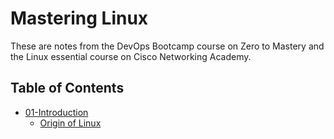# Mastering Linux

These are notes from the DevOps Bootcamp course on Zero to Mastery and the Linux essential course on Cisco Networking Academy. 

## Table of Contents

- [01-Introduction](https://github.com/ikechukwu25/Mastering-Linux/blob/main/Linux/01-Introduction.md)
  - [Origin of Linux](https://github.com/ikechukwu25/Mastering-Linux/blob/main/Linux/01-Introduction.md#origin-of-linux)
